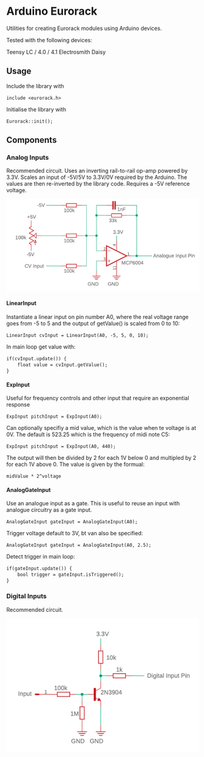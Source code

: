 # Arduino Eurorack

Utilities for creating Eurorack modules using Arduino devices.

Tested with the following devices:

Teensy LC / 4.0 / 4.1
Electrosmith Daisy


## Usage

Include the library with 

    include <eurorack.h>
    
Initialise the library with

    Eurorack::init();
    

## Components

### Analog Inputs

Recommended circuit. Uses an inverting rail-to-rail op-amp powered by 3.3V. Scales an input of -5V/5V to 3.3V/0V required by the Arduino. 
The values are then re-inverted by the library code. Requires a -5V reference voltage.

![Analog Input Circuit](/docs/input_analogue.png)

#### LinearInput

Instantiate a linear input on pin number A0, where the real voltage range goes from -5 to 5 and the output of getValue() is scaled from 0 to 10:

    LinearInput cvInput = LinearInput(A0, -5, 5, 0, 10);
    
In main loop get value with:

    if(cvInput.update()) {
        float value = cvInput.getValue();
    }

#### ExpInput

Useful for frequency controls and other input that require an exponential response

    ExpInput pitchInput = ExpInput(A0);

Can optionally specifiy a mid value, which is the value when te voltage is at 0V. The default is 523.25 which is the frequency of midi note C5:

    ExpInput pitchInput = ExpInput(A0, 440);

The output will then be divided by 2 for each 1V below 0 and multipled by 2 for each 1V above 0. The value is given by the formual:

    midValue * 2^voltage

#### AnalogGateInput

Use an analogue input as a gate. This is useful to reuse an input with analogue circuitry as a gate input.

    AnalogGateInput gateInput = AnalogGateInput(A0);

Trigger voltage default to 3V, bt van also be specified:

    AnalogGateInput gateInput = AnalogGateInput(A0, 2.5);

Detect trigger in main loop:

    if(gateInput.update()) {
        bool trigger = gateInput.isTriggered();
    }


### Digital Inputs

Recommended circuit.

![Digital Input Circuit](/docs/input_digital.png)
